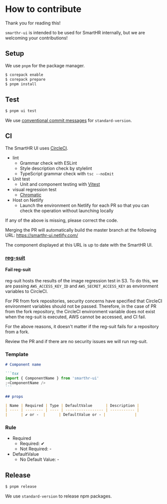 # How to contribute

Thank you for reading this!

`smarthr-ui` is intended to be used for SmartHR internally, but we are welcoming your contributions!

## Setup

We use `pnpm` for the package manager.

```sh
$ corepack enable
$ corepack prepare
$ pnpm install
```

## Test

```sh
$ pnpm ui test
```

We use [conventional commit messages](https://www.conventionalcommits.org/en/v1.0.0-beta.4/) for `standard-version`.

## CI

The SmartHR UI uses [CircleCI](https://circleci.com/).

- lint
  - Grammar check with ESLint
  - Style description check by stylelint
  - TypeScript grammar check with `tsc --noEmit`
- Unit test
  - Unit and component testing with [Vitest](https://vitest.dev/)
- visual regression test
  - [Chromatic](https://www.chromatic.com/)
- Host on Netlify
  - Launch the environment on Netlify for each PR so that you can check the operation without launching locally

If any of the above is missing, please correct the code.

Merging the PR will automatically build the master branch at the following URL:
https://smarthr-ui.netlify.com/

The component displayed at this URL is up to date with the SmartHR UI.

### [reg-suit](https://github.com/reg-viz/reg-suit)

#### Fail reg-suit

reg-suit hosts the results of the image regression test in S3. To do this, we are passing `AWS_ACCESS_KEY_ID` and `AWS_SECRET_ACCESS_KEY` as environment variables to CircleCI.

For PR from fork repositories, security concerns have specified that CircleCI environment variables should not be passed. Therefore, in the case of PR from the fork repository, the CircleCI environment variable does not exist when the reg-suit is executed, AWS cannot be accessed, and CI fail.

For the above reasons, it doesn't matter if the reg-suit fails for a repository from a fork.

Review the PR and if there are no security issues we will run reg-suit.

### Template

````markdown
# Component name

```tsx
import { ComponentName } from 'smarthr-ui'
;<ComponentName />
```

## props

| Name | Required | Type | DefaultValue      | Description |
| ---- | -------- | ---- | ----------------- | ----------- |
|      | ✔ or -  |      | DefaultValue or - |             |
````

### Rule

- Required
  - Required: ✔
  - Not Required: -
- DefaultValue
  - No Default Value: -

## Release

```sh
$ pnpm release
```

We use `standard-version` to release npm packages.
